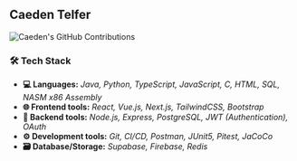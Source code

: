 ## Caeden Telfer

![Caeden's GitHub Contributions](https://github-readme-activity-graph.vercel.app/graph?username=caedentelfer&theme=radical)

### 🛠 Tech Stack
- **💻 Languages:** _Java, Python, TypeScript, JavaScript, C, HTML, SQL, NASM x86 Assembly_
- **🌐 Frontend tools:** _React, Vue.js, Next.js, TailwindCSS, Bootstrap_
- **📡 Backend tools:** _Node.js, Express, PostgreSQL, JWT (Authentication), OAuth_
- **⚙️ Development tools:** _Git, CI/CD, Postman, JUnit5, Pitest, JaCoCo_
- **🗃 Database/Storage:** _Supabase, Firebase, Redis_

